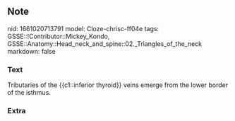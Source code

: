 ## Note
nid: 1661020713791
model: Cloze-chrisc-ff04e
tags: GSSE::!Contributor::Mickey_Kondo, GSSE::Anatomy::Head_neck_and_spine::02._Triangles_of_the_neck
markdown: false

### Text
Tributaries of the {{c1::inferior thyroid}} veins emerge from the lower border of the isthmus.

### Extra

